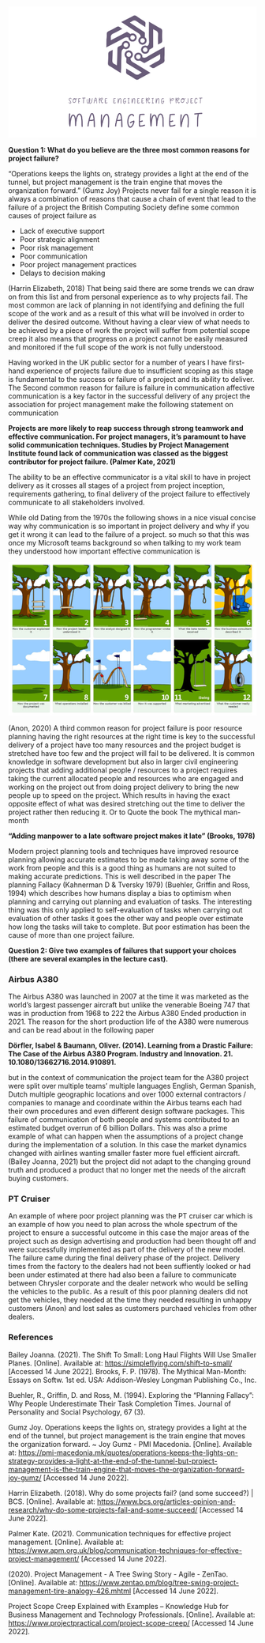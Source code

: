 ![Logo](Images/Logo.png)

**Question 1: What do you believe are the three most common reasons for project failure?**

“Operations keeps the lights on, strategy provides a light at the end of the tunnel, but project management is the train engine that moves the organization forward.” (Gumz Joy) Projects never fail for a single reason it is always a combination of reasons that cause a chain of event that lead to the failure of a project the British Computing Society define some common causes of project failure as

- Lack of executive support
- Poor strategic alignment
- Poor risk management
- Poor communication
- Poor project management practices
- Delays to decision making

(Harrin Elizabeth, 2018)
That being said there are some trends we can draw on from this list and from personal experience as to why projects fail. The most common are lack of planning in not identifying and defining the full scope of the work and as a result of this what will be involved in order to deliver the desired outcome. Without having a clear view of what needs to be achieved by a piece of work the project will suffer from potential scope creep it also means that progress on a project cannot be easily measured and monitored if the full scope of the work is not fully understood.

Having worked in the UK public sector for a number of years I have first-hand experience of projects failure due to insufficient scoping as this stage is fundamental to the success or failure of a project and its ability to deliver. The Second common reason for failure is failure in communication affective communication is a key factor in the successful delivery of any project the association for project management make the following statement on communication

**Projects are more likely to reap success through strong teamwork and effective communication. For project managers, it’s paramount to have solid communication techniques. Studies by Project Management Institute found lack of communication was classed as the biggest contributor for project failure. (Palmer Kate, 2021)**

The ability to be an effective communicator is a vital skill to have in project delivery as it crosses all stages of a project from project inception, requirements gathering, to final delivery of the project failure to effectively communicate to all stakeholders involved.    

While old Dating from the 1970s the following shows in a nice visual concise way why communication is so important in project delivery and why if you get it wrong it can lead to the failure of a project. so much so that this was once my Microsoft teams background so when talking to my work team they understood how important effective communication is  

![Logo](Images/Tree.png)

(Anon, 2020) A third common reason for project failure is poor resource planning having the right resources at the right time is key to the successful delivery of a project have too many resources and the project budget is stretched have too few and the project will fail to be delivered. It is common knowledge in software development but also in larger civil engineering projects that adding additional people / resources to a project requires taking the current allocated people and resources who are engaged and working on the project out from doing project delivery to bring the new people up to speed on the project. Which results in having the exact opposite effect of what was desired stretching out the time to deliver the project rather then reducing it. Or to Quote the book The mythical man-month 

 **“Adding manpower to a late software project makes it late” (Brooks, 1978)**
 
 Modern project planning tools and techniques have improved resource planning allowing accurate estimates to be made taking away some of the work from people and this is a good thing as humans are not suited to making accurate predictions. This is well described in the paper The planning Fallacy (Kahnerman D & Tversky 1979) (Buehler, Griffin and Ross, 1994) which describes how humans display a bias to optimism when planning and carrying out planning and evaluation of tasks. The interesting thing was this only applied to self-evaluation of tasks when carrying out evaluation of other tasks it goes the other way and people over estimate how long the tasks will take to complete. But poor estimation has been the cause of more than one project failure.
 
 **Question 2: Give two examples of failures that support your choices (there are several examples in the lecture cast).**
 
### Airbus A380

The Airbus A380 was launched in 2007 at the time it was marketed as the world’s largest passenger aircraft but unlike the venerable Boeing 747 that was in production from 1968 to 222 the Airbus A380 Ended production in 2021. The reason for the short production life of the A380 were numerous and can be read about in the following paper

**Dörfler, Isabel & Baumann, Oliver. (2014). Learning from a Drastic Failure: The Case of the Airbus A380 Program. Industry and Innovation. 21. 10.1080/13662716.2014.910891.**

but in the context of communication the project team for the A380 project were split over multiple teams’ multiple languages English, German Spanish, Dutch multiple geographic locations and over 1000 external contractors / companies to manage and coordinate within the Airbus teams each had their own procedures and even different design software packages. This failure of communication of both people and systems contributed to an estimated budget overrun of 6 billion Dollars. This was also a prime example of what can happen when the assumptions of a project change during the implementation of a solution. In this case the market dynamics changed with airlines wanting smaller faster more fuel efficient aircraft.(Bailey Joanna, 2021)  but the project did not adapt to the changing ground truth and produced a product that no longer met the needs of the aircraft buying customers.

### PT Cruiser

An example of where poor project planning was the PT cruiser car which is an example of how you need to plan across the whole spectrum of the project to ensure a successful outcome in this case the major areas of the project such as design advertising and production had been thought off and were successfully implemented as part of the delivery of the new model. The failure came during the final delivery phase of the project. Delivery times from the factory to the dealers had not been suffiently looked or had been under estimated at there had also been a failure to communicate between Chrysler corporate and the dealer network who would be selling the vehicles to the public. As a result of this poor planning dealers did not get the vehicles, they needed at the time they needed resulting in unhappy customers (Anon) and lost sales as customers purchaed vehicles from other dealers.

### References

Bailey Joanna. (2021). The Shift To Small: Long Haul Flights Will Use Smaller Planes. [Online]. Available at: https://simpleflying.com/shift-to-small/ [Accessed 14 June 2022].
Brooks, F. P. (1978). The  Mythical Man-Month: Essays on Softw. 1st ed. USA: Addison-Wesley Longman Publishing Co., Inc.

Buehler, R., Griffin, D. and Ross, M. (1994). Exploring the “Planning Fallacy”: Why People Underestimate Their Task Completion Times. Journal of Personality and Social Psychology, 67 (3).

Gumz Joy. Operations keeps the lights on, strategy provides a light at the end of the tunnel, but project management is the train engine that moves the organization forward. ~ Joy Gumz - PMI Macedonia. [Online]. Available at: https://pmi-macedonia.mk/quotes/operations-keeps-the-lights-on-strategy-provides-a-light-at-the-end-of-the-tunnel-but-project-management-is-the-train-engine-that-moves-the-organization-forward-joy-gumz/ [Accessed 14 June 2022].

Harrin Elizabeth. (2018). Why do some projects fail? (and some succeed?) | BCS. [Online]. Available at: https://www.bcs.org/articles-opinion-and-research/why-do-some-projects-fail-and-some-succeed/ [Accessed 14 June 2022].

Palmer Kate. (2021). Communication techniques for effective project management. [Online]. Available at: https://www.apm.org.uk/blog/communication-techniques-for-effective-project-management/ [Accessed 14 June 2022].

(2020). Project Management - A Tree Swing Story - Agile - ZenTao. [Online]. Available at: https://www.zentao.pm/blog/tree-swing-project-management-tire-analogy-426.mhtml [Accessed 14 June 2022].

Project Scope Creep Explained with Examples – Knowledge Hub for Business Management and Technology Professionals. [Online]. Available at: https://www.projectpractical.com/project-scope-creep/ [Accessed 14 June 2022].
 


